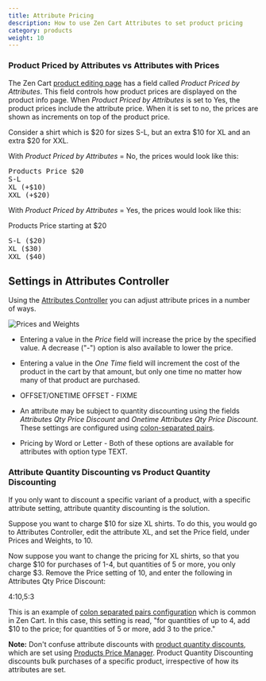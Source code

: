 ```yaml
---
title: Attribute Pricing 
description: How to use Zen Cart Attributes to set product pricing
category: products
weight: 10
---
```


### Product Priced by Attributes vs Attributes with Prices 
The Zen Cart [product editing page](/user/products/product_edit/) has a field called _Product Priced by Attributes_.  This field controls how product prices are displayed on the product info page.  When *Product Priced by Attributes*  is set to Yes, the product prices include the attribute price.  When it is set to no, the prices are shown as increments on top of the product price.

Consider a shirt which is $20 for sizes S-L, but an extra $10 for XL and an extra $20 for XXL. 

With *Product Priced by Attributes* = No, the prices would look like this:

<pre>
Products Price $20
S-L
XL (+$10)
XXL (+$20) 
</pre>

With *Product Priced by Attributes* = Yes, the prices would look like this:

Products Price starting at $20

<pre>
S-L ($20) 
XL ($30)
XXL ($40) 
</pre>

## Settings in Attributes Controller 

Using the [Attributes Controller](/user/admin_pages/catalog/attributes_controller/) you can adjust attribute prices in a number of ways. 

![Prices and Weights](/images/attributes_controller_prices.png) 

- Entering a value in the *Price* field will increase the price by the specified value.  A decrease ("-") option is also available to lower the price. 

- Entering a value in the *One Time* field will increment the cost of the product in the cart by that amount, but only one time no matter how many of that product are purchased.

- OFFSET/ONETIME OFFSET - FIXME  

- An attribute may be subject to quantity discounting using the fields *Attributes Qty Price Discount* and *Onetime Attributes Qty Price Discount*.   These settings are configured using [colon-separated pairs](/user/running/colon-separated-pairs/).  

- Pricing by Word or Letter - Both of these options are available for attributes with option type TEXT. 

### Attribute Quantity Discounting vs Product Quantity Discounting

If you only want to discount a specific variant of a product, with a specific attribute setting, attribute quantity discounting is the solution.  

Suppose you want to charge $10 for size XL shirts.  To do this, you would go to Attributes Controller, edit the attribute XL, and set the Price field, under Prices and Weights, to 10. 

Now suppose you want to change the pricing for XL shirts, so that you charge $10 for purchases of 1-4, but quantities of 5 or more, you only charge $3.  Remove the Price setting of 10, and enter the following in Attributes Qty Price Discount: 

4:10,5:3

This is an example of [colon separated pairs configuration](/user/running/colon-separated-pairs/) which is common in Zen Cart.  In this case, this setting is read, "for quantities of up to 4, add $10 to the price; for quantities of 5 or more, add 3 to the price." 

**Note:** Don't confuse attribute discounts with [product quantity discounts](/user/products/quantity_discounts/), which are set using [Products Price Manager](/user/admin_pages/catalog/products_price_manager/). Product Quantity Discounting discounts bulk purchases of a specific product, irrespective of how its attributes are set.   
